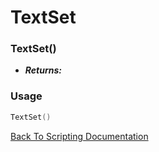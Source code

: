 # TextSet

### TextSet()
- ***Returns:*** 

### Usage

```Lua
TextSet()
```


[Back To Scripting Documentation](../README.md)
